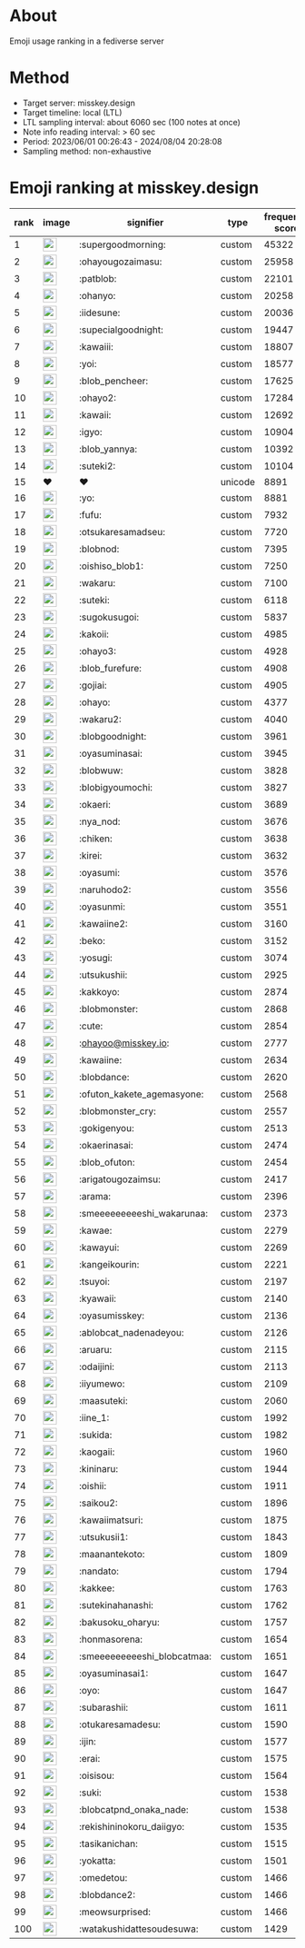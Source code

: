 # About
Emoji usage ranking in a fediverse server

# Method
- Target server: misskey.design
- Target timeline: local (LTL)
- LTL sampling interval: about 6060 sec (100 notes at once)
- Note info reading interval: > 60 sec
- Period: 2023/06/01 00:26:43 - 2024/08/04 20:28:08 
- Sampling method: non-exhaustive

# Emoji ranking at misskey.design

|rank|image|signifier|type|frequency score|
|----|----|----|----|----|
|1|<img height="24" src="https://misskey.design/emoji/supergoodmorning.webp">|:supergoodmorning:|custom|45322|
|2|<img height="24" src="https://misskey.design/emoji/ohayougozaimasu.webp">|:ohayougozaimasu:|custom|25958|
|3|<img height="24" src="https://misskey.design/emoji/patblob.webp">|:patblob:|custom|22101|
|4|<img height="24" src="https://misskey.design/emoji/ohanyo.webp">|:ohanyo:|custom|20258|
|5|<img height="24" src="https://misskey.design/emoji/iidesune.webp">|:iidesune:|custom|20036|
|6|<img height="24" src="https://misskey.design/emoji/supecialgoodnight.webp">|:supecialgoodnight:|custom|19447|
|7|<img height="24" src="https://misskey.design/emoji/kawaiii.webp">|:kawaiii:|custom|18807|
|8|<img height="24" src="https://misskey.design/emoji/yoi.webp">|:yoi:|custom|18577|
|9|<img height="24" src="https://misskey.design/emoji/blob_pencheer.webp">|:blob_pencheer:|custom|17625|
|10|<img height="24" src="https://misskey.design/emoji/ohayo2.webp">|:ohayo2:|custom|17284|
|11|<img height="24" src="https://misskey.design/emoji/kawaii.webp">|:kawaii:|custom|12692|
|12|<img height="24" src="https://misskey.design/emoji/igyo.webp">|:igyo:|custom|10904|
|13|<img height="24" src="https://misskey.design/emoji/blob_yannya.webp">|:blob_yannya:|custom|10392|
|14|<img height="24" src="https://misskey.design/emoji/suteki2.webp">|:suteki2:|custom|10104|
|15|❤|❤|unicode|8891|
|16|<img height="24" src="https://misskey.design/emoji/yo.webp">|:yo:|custom|8881|
|17|<img height="24" src="https://misskey.design/emoji/fufu.webp">|:fufu:|custom|7932|
|18|<img height="24" src="https://misskey.design/emoji/otsukaresamadseu.webp">|:otsukaresamadseu:|custom|7720|
|19|<img height="24" src="https://misskey.design/emoji/blobnod.webp">|:blobnod:|custom|7395|
|20|<img height="24" src="https://misskey.design/emoji/oishiso_blob1.webp">|:oishiso_blob1:|custom|7250|
|21|<img height="24" src="https://misskey.design/emoji/wakaru.webp">|:wakaru:|custom|7100|
|22|<img height="24" src="https://misskey.design/emoji/suteki.webp">|:suteki:|custom|6118|
|23|<img height="24" src="https://misskey.design/emoji/sugokusugoi.webp">|:sugokusugoi:|custom|5837|
|24|<img height="24" src="https://misskey.design/emoji/kakoii.webp">|:kakoii:|custom|4985|
|25|<img height="24" src="https://misskey.design/emoji/ohayo3.webp">|:ohayo3:|custom|4928|
|26|<img height="24" src="https://misskey.design/emoji/blob_furefure.webp">|:blob_furefure:|custom|4908|
|27|<img height="24" src="https://misskey.design/emoji/gojiai.webp">|:gojiai:|custom|4905|
|28|<img height="24" src="https://misskey.design/emoji/ohayo.webp">|:ohayo:|custom|4377|
|29|<img height="24" src="https://misskey.design/emoji/wakaru2.webp">|:wakaru2:|custom|4040|
|30|<img height="24" src="https://misskey.design/emoji/blobgoodnight.webp">|:blobgoodnight:|custom|3961|
|31|<img height="24" src="https://misskey.design/emoji/oyasuminasai.webp">|:oyasuminasai:|custom|3945|
|32|<img height="24" src="https://misskey.design/emoji/blobwuw.webp">|:blobwuw:|custom|3828|
|33|<img height="24" src="https://misskey.design/emoji/blobigyoumochi.webp">|:blobigyoumochi:|custom|3827|
|34|<img height="24" src="https://misskey.design/emoji/okaeri.webp">|:okaeri:|custom|3689|
|35|<img height="24" src="https://misskey.design/emoji/nya_nod.webp">|:nya_nod:|custom|3676|
|36|<img height="24" src="https://misskey.design/emoji/chiken.webp">|:chiken:|custom|3638|
|37|<img height="24" src="https://misskey.design/emoji/kirei.webp">|:kirei:|custom|3632|
|38|<img height="24" src="https://misskey.design/emoji/oyasumi.webp">|:oyasumi:|custom|3576|
|39|<img height="24" src="https://misskey.design/emoji/naruhodo2.webp">|:naruhodo2:|custom|3556|
|40|<img height="24" src="https://misskey.design/emoji/oyasunmi.webp">|:oyasunmi:|custom|3551|
|41|<img height="24" src="https://misskey.design/emoji/kawaiine2.webp">|:kawaiine2:|custom|3160|
|42|<img height="24" src="https://misskey.design/emoji/beko.webp">|:beko:|custom|3152|
|43|<img height="24" src="https://misskey.design/emoji/yosugi.webp">|:yosugi:|custom|3074|
|44|<img height="24" src="https://misskey.design/emoji/utsukushii.webp">|:utsukushii:|custom|2925|
|45|<img height="24" src="https://misskey.design/emoji/kakkoyo.webp">|:kakkoyo:|custom|2874|
|46|<img height="24" src="https://misskey.design/emoji/blobmonster.webp">|:blobmonster:|custom|2868|
|47|<img height="24" src="https://misskey.design/emoji/cute.webp">|:cute:|custom|2854|
|48|<img height="24" src="https://misskey.design/emoji/ohayoo.webp">|:ohayoo@misskey.io:|custom|2777|
|49|<img height="24" src="https://misskey.design/emoji/kawaiine.webp">|:kawaiine:|custom|2634|
|50|<img height="24" src="https://misskey.design/emoji/blobdance.webp">|:blobdance:|custom|2620|
|51|<img height="24" src="https://misskey.design/emoji/ofuton_kakete_agemasyone.webp">|:ofuton_kakete_agemasyone:|custom|2568|
|52|<img height="24" src="https://misskey.design/emoji/blobmonster_cry.webp">|:blobmonster_cry:|custom|2557|
|53|<img height="24" src="https://misskey.design/emoji/gokigenyou.webp">|:gokigenyou:|custom|2513|
|54|<img height="24" src="https://misskey.design/emoji/okaerinasai.webp">|:okaerinasai:|custom|2474|
|55|<img height="24" src="https://misskey.design/emoji/blob_ofuton.webp">|:blob_ofuton:|custom|2454|
|56|<img height="24" src="https://misskey.design/emoji/arigatougozaimsu.webp">|:arigatougozaimsu:|custom|2417|
|57|<img height="24" src="https://misskey.design/emoji/arama.webp">|:arama:|custom|2396|
|58|<img height="24" src="https://misskey.design/emoji/smeeeeeeeeeshi_wakarunaa.webp">|:smeeeeeeeeeshi_wakarunaa:|custom|2373|
|59|<img height="24" src="https://misskey.design/emoji/kawae.webp">|:kawae:|custom|2279|
|60|<img height="24" src="https://misskey.design/emoji/kawayui.webp">|:kawayui:|custom|2269|
|61|<img height="24" src="https://misskey.design/emoji/kangeikourin.webp">|:kangeikourin:|custom|2221|
|62|<img height="24" src="https://misskey.design/emoji/tsuyoi.webp">|:tsuyoi:|custom|2197|
|63|<img height="24" src="https://misskey.design/emoji/kyawaii.webp">|:kyawaii:|custom|2140|
|64|<img height="24" src="https://misskey.design/emoji/oyasumisskey.webp">|:oyasumisskey:|custom|2136|
|65|<img height="24" src="https://misskey.design/emoji/ablobcat_nadenadeyou.webp">|:ablobcat_nadenadeyou:|custom|2126|
|66|<img height="24" src="https://misskey.design/emoji/aruaru.webp">|:aruaru:|custom|2115|
|67|<img height="24" src="https://misskey.design/emoji/odaijini.webp">|:odaijini:|custom|2113|
|68|<img height="24" src="https://misskey.design/emoji/iiyumewo.webp">|:iiyumewo:|custom|2109|
|69|<img height="24" src="https://misskey.design/emoji/maasuteki.webp">|:maasuteki:|custom|2060|
|70|<img height="24" src="https://misskey.design/emoji/iine_1.webp">|:iine_1:|custom|1992|
|71|<img height="24" src="https://misskey.design/emoji/sukida.webp">|:sukida:|custom|1982|
|72|<img height="24" src="https://misskey.design/emoji/kaogaii.webp">|:kaogaii:|custom|1960|
|73|<img height="24" src="https://misskey.design/emoji/kininaru.webp">|:kininaru:|custom|1944|
|74|<img height="24" src="https://misskey.design/emoji/oishii.webp">|:oishii:|custom|1911|
|75|<img height="24" src="https://misskey.design/emoji/saikou2.webp">|:saikou2:|custom|1896|
|76|<img height="24" src="https://misskey.design/emoji/kawaiimatsuri.webp">|:kawaiimatsuri:|custom|1875|
|77|<img height="24" src="https://misskey.design/emoji/utsukusii1.webp">|:utsukusii1:|custom|1843|
|78|<img height="24" src="https://misskey.design/emoji/maanantekoto.webp">|:maanantekoto:|custom|1809|
|79|<img height="24" src="https://misskey.design/emoji/nandato.webp">|:nandato:|custom|1794|
|80|<img height="24" src="https://misskey.design/emoji/kakkee.webp">|:kakkee:|custom|1763|
|81|<img height="24" src="https://misskey.design/emoji/sutekinahanashi.webp">|:sutekinahanashi:|custom|1762|
|82|<img height="24" src="https://misskey.design/emoji/bakusoku_oharyu.webp">|:bakusoku_oharyu:|custom|1757|
|83|<img height="24" src="https://misskey.design/emoji/honmasorena.webp">|:honmasorena:|custom|1654|
|84|<img height="24" src="https://misskey.design/emoji/smeeeeeeeeeshi_blobcatmaa.webp">|:smeeeeeeeeeshi_blobcatmaa:|custom|1651|
|85|<img height="24" src="https://misskey.design/emoji/oyasuminasai1.webp">|:oyasuminasai1:|custom|1647|
|86|<img height="24" src="https://misskey.design/emoji/oyo.webp">|:oyo:|custom|1647|
|87|<img height="24" src="https://misskey.design/emoji/subarashii.webp">|:subarashii:|custom|1611|
|88|<img height="24" src="https://misskey.design/emoji/otukaresamadesu.webp">|:otukaresamadesu:|custom|1590|
|89|<img height="24" src="https://misskey.design/emoji/ijin.webp">|:ijin:|custom|1577|
|90|<img height="24" src="https://misskey.design/emoji/erai.webp">|:erai:|custom|1575|
|91|<img height="24" src="https://misskey.design/emoji/oisisou.webp">|:oisisou:|custom|1564|
|92|<img height="24" src="https://misskey.design/emoji/suki.webp">|:suki:|custom|1538|
|93|<img height="24" src="https://misskey.design/emoji/blobcatpnd_onaka_nade.webp">|:blobcatpnd_onaka_nade:|custom|1538|
|94|<img height="24" src="https://misskey.design/emoji/rekishininokoru_daiigyo.webp">|:rekishininokoru_daiigyo:|custom|1535|
|95|<img height="24" src="https://misskey.design/emoji/tasikanichan.webp">|:tasikanichan:|custom|1515|
|96|<img height="24" src="https://misskey.design/emoji/yokatta.webp">|:yokatta:|custom|1501|
|97|<img height="24" src="https://misskey.design/emoji/omedetou.webp">|:omedetou:|custom|1466|
|98|<img height="24" src="https://misskey.design/emoji/blobdance2.webp">|:blobdance2:|custom|1466|
|99|<img height="24" src="https://misskey.design/emoji/meowsurprised.webp">|:meowsurprised:|custom|1466|
|100|<img height="24" src="https://misskey.design/emoji/watakushidattesoudesuwa.webp">|:watakushidattesoudesuwa:|custom|1429|
